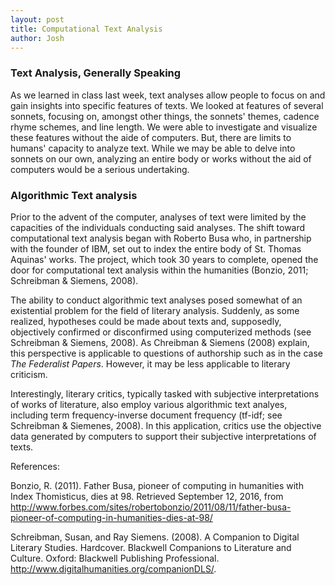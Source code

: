 ```yaml
---
layout: post
title: Computational Text Analysis
author: Josh
---
```


### Text Analysis, Generally Speaking

As we learned in class last week, text analyses allow people to focus on and gain insights into specific features of texts. We looked at features of several sonnets, focusing on, amongst other things, the sonnets' themes, cadence rhyme schemes, and line length. We were able to investigate and visualize these features without the aide of computers. But, there are limits to humans' capacity to analyze text. While we may be able to delve into sonnets on our own, analyzing an entire body or works without the aid of computers would be a serious undertaking.

### Algorithmic Text analysis

Prior to the advent of the computer, analyses of text were limited by the capacities of the individuals conducting said analyses. The shift toward computational text analysis began with Roberto Busa who, in partnership with the founder of IBM, set out to index the entire body of St. Thomas Aquinas' works. The project, which took 30 years to complete, opened the door for computational text analysis within the humanities (Bonzio, 2011; Schreibman & Siemens, 2008).

The ability to conduct algorithmic text analyses posed somewhat of an existential problem for the field of literary analysis. Suddenly, as some realized, hypotheses could be made about texts and, supposedly, objectively confirmed or disconfirmed using computerized methods (see Schreibman & Siemens, 2008).  As Chreibman & Siemens (2008) explain, this perspective is applicable to questions of authorship such as in the case *The Federalist Papers*. However, it may be less applicable to literary criticism.  

Interestingly, literary critics, typically tasked with subjective interpretations of works of literature, also employ various algorithmic text analyes, including term frequency-inverse document frequency (tf-idf; see Schreibman & Siemenes, 2008). In this application, critics use the objective data generated by computers to support their subjective interpretations of texts. 


References:

Bonzio, R. (2011). Father Busa, pioneer of computing in humanities with Index Thomisticus, dies at 98. Retrieved September 12, 2016, from http://www.forbes.com/sites/robertobonzio/2011/08/11/father-busa-pioneer-of-computing-in-humanities-dies-at-98/

Schreibman, Susan, and Ray Siemens. (2008). A Companion to Digital Literary Studies. Hardcover. Blackwell Companions to Literature and Culture. Oxford: Blackwell Publishing Professional. http://www.digitalhumanities.org/companionDLS/.
